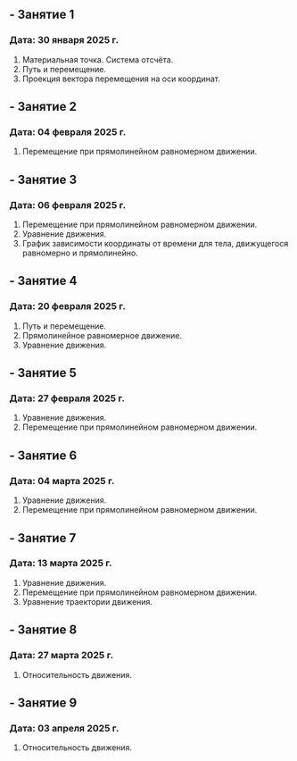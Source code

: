 ## - Занятие 1
### Дата: 30 января 2025 г.
1. Материальная точка. Система отсчёта.
1. Путь и перемещение.
1. Проекция вектора перемещения на оси координат.

## - Занятие 2
### Дата: 04 февраля 2025 г.
1. Перемещение при прямолинейном равномерном движении.

## - Занятие 3
### Дата: 06 февраля 2025 г.
1. Перемещение при прямолинейном равномерном движении.
1. Уравнение движения.
1. График зависимости координаты от времени для тела, движущегося равномерно и прямолинейно.

## - Занятие 4
### Дата: 20 февраля 2025 г.
1. Путь и перемещение.
1. Прямолинейное равномерное движение.
1. Уравнение движения.

## - Занятие 5
### Дата: 27 февраля 2025 г.
1. Уравнение движения.
1. Перемещение при прямолинейном равномерном движении.

## - Занятие 6
### Дата: 04 марта 2025 г.
1. Уравнение движения.
1. Перемещение при прямолинейном равномерном движении.

## - Занятие 7
### Дата: 13 марта 2025 г.
1. Уравнение движения.
1. Перемещение при прямолинейном равномерном движении.
1. Уравнение траектории движения.

## - Занятие 8
### Дата: 27 марта 2025 г.
1. Относительность движения.

## - Занятие 9
### Дата: 03 апреля 2025 г.
1. Относительность движения.
